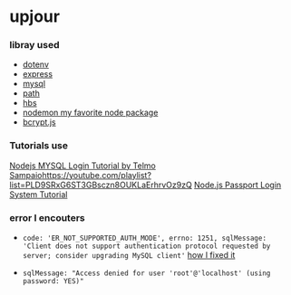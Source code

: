 # upjour





### libray used
* [dotenv](https://www.npmjs.com/package/dotenv)
* [express](https://www.npmjs.com/package/express)
* [mysql](https://www.npmjs.com/package/mysql)
* [path](https://www.npmjs.com/package/path)
* [hbs](https://www.npmjs.com/package/hbs)
* [nodemon my favorite node package](https://www.npmjs.com/package/nodemon)
* [bcrypt.js](https://github.com/dcodeIO/bcrypt.js#bcryptjs)


### Tutorials use
[Nodejs MYSQL Login Tutorial  by Telmo Sampaio](https://www.example.com)https://youtube.com/playlist?list=PLD9SRxG6ST3GBsczn8OUKLaErhrvOz9zQ
[ Node.js Passport Login System Tutorial ](https://www.youtube.com/watch?v=-RCnNyD0L-s&t=20s)

### error I encouters 
- `code: 'ER_NOT_SUPPORTED_AUTH_MODE',
  errno: 1251,
  sqlMessage: 'Client does not support authentication protocol requested by server; consider upgrading MySQL client'` [how I fixed it](https://stackoverflow.com/questions/52815608/er-not-supported-auth-mode-client-does-not-support-authentication-protocol-requ)

- `sqlMessage: "Access denied for user 'root'@'localhost' (using password: YES)"`








